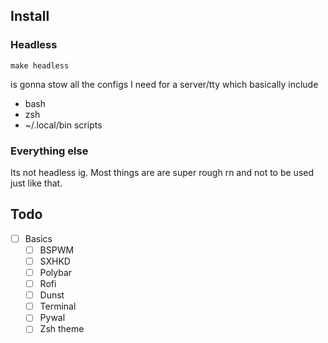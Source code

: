 ## Install

### Headless

`make headless`

is gonna stow all the configs I need for a server/tty which basically include

- bash
- zsh
- ~/.local/bin scripts

### Everything else

Its not headless ig. Most things are are super rough rn and not to be used just like that.

## Todo

- [ ] Basics
    - [ ] BSPWM
    - [ ] SXHKD
    - [ ] Polybar
    - [ ] Rofi
    - [ ] Dunst
    - [ ] Terminal
    - [ ] Pywal
    - [ ] Zsh theme
